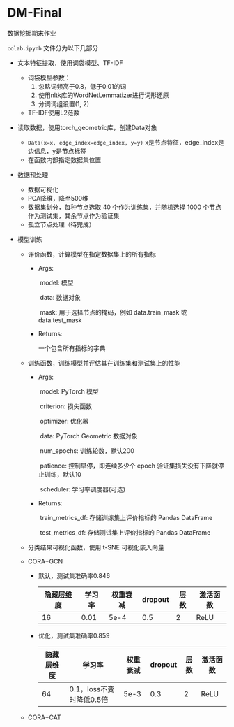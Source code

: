 # DM-Final

数据挖掘期末作业



`colab.ipynb` 文件分为以下几部分

- 文本特征提取，使用词袋模型、TF-IDF
  - 词袋模型参数：
    1. 忽略词频高于0.8，低于0.01的词
    2. 使用nltk库的WordNetLemmatizer进行词形还原
    3. 分词词组设置(1, 2)
  - TF-IDF使用L2范数
  
- 读取数据，使用torch_geometric库，创建Data对象
  - `Data(x=x, edge_index=edge_index, y=y)` x是节点特征，edge_index是边信息，y是节点标签
  - 在函数内部指定数据集位置
  
- 数据预处理
  
  - 数据可视化
  - PCA降维，降至500维
  - 数据集划分，每种节点选取 40 个作为训练集，并随机选择 1000 个节点作为测试集，其余节点作为验证集
  - 孤立节点处理（待完成）
  
- 模型训练
  - 评价函数，计算模型在指定数据集上的所有指标

    - Args:

      ​    model: 模型

      ​    data: 数据对象

      ​    mask: 用于选择节点的掩码，例如 data.train_mask 或 data.test_mask

    - Returns:

         一个包含所有指标的字典

  - 训练函数，训练模型并评估其在训练集和测试集上的性能

    - Args:

      ​    model: PyTorch 模型

      ​    criterion: 损失函数

      ​    optimizer: 优化器

      ​    data: PyTorch Geometric 数据对象

      ​    num_epochs: 训练轮数，默认200

      ​    patience: 控制早停，即连续多少个 epoch 验证集损失没有下降就停止训练，默认10

      ​    scheduler: 学习率调度器(可选)
    - Returns:

      ​    train_metrics_df: 存储训练集上评价指标的 Pandas DataFrame

      ​    test_metrics_df: 存储测试集上评价指标的 Pandas DataFrame

  - 分类结果可视化函数，使用 t-SNE 可视化嵌入向量

  - CORA+GCN

    - 默认，测试集准确率0.846

      | 隐藏层维度 | 学习率 | 权重衰减 | dropout | 层数 | 激活函数 |
      | ---------- | ------ | -------- | ------- | ---- | -------- |
      | 16         | 0.01   | 5e-4     | 0.5     | 2    | ReLU     |

    - 优化，测试集准确率0.859

      | 隐藏层维度 | 学习率                   | 权重衰减 | dropout | 层数 | 激活函数 |
      | ---------- | ------------------------ | -------- | ------- | ---- | -------- |
      | 64         | 0.1，loss不变时降低0.5倍 | 5e-3     | 0.3     | 2    | ReLU     |

  - CORA+CAT
